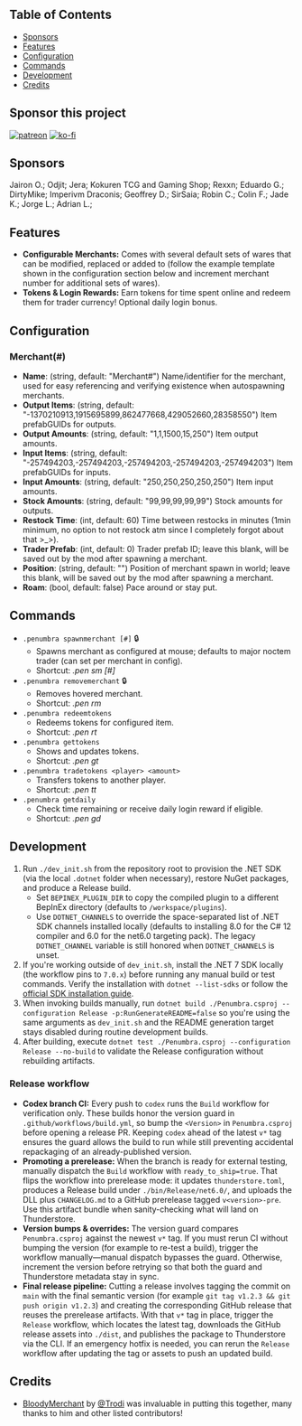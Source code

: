 ## Table of Contents

- [Sponsors](#sponsors)
- [Features](#features)
- [Configuration](#configuration)
- [Commands](#commands)
- [Development](#development)
- [Credits](#credits)

## Sponsor this project

[![patreon](https://i.imgur.com/u6aAqeL.png)](https://www.patreon.com/join/4865914)  [![ko-fi](https://ko-fi.com/img/githubbutton_sm.svg)](https://ko-fi.com/zfolmt)

## Sponsors

Jairon O.; Odjit; Jera; Kokuren TCG and Gaming Shop; Rexxn; Eduardo G.; DirtyMike; Imperivm Draconis; Geoffrey D.; SirSaia; Robin C.; Colin F.; Jade K.; Jorge L.; Adrian L.;

## Features

- **Configurable Merchants:** Comes with several default sets of wares that can be modified, replaced or added to (follow the example template shown in the configuration section below and increment merchant number for additional sets of wares).
- **Tokens & Login Rewards:** Earn tokens for time spent online and redeem them for trader currency! Optional daily login bonus.

## Configuration

### Merchant(#)
- **Name**: (string, default: "Merchant#")
  Name/identifier for the merchant, used for easy referencing and verifying existence when autospawning merchants.
- **Output Items**: (string, default: "-1370210913,1915695899,862477668,429052660,28358550")
  Item prefabGUIDs for outputs.
- **Output Amounts**: (string, default: "1,1,1500,15,250")
  Item output amounts.
- **Input Items**: (string, default: "-257494203,-257494203,-257494203,-257494203,-257494203")
  Item prefabGUIDs for inputs.
- **Input Amounts**: (string, default: "250,250,250,250,250")
  Item input amounts.
- **Stock Amounts**: (string, default: "99,99,99,99,99")
  Stock amounts for outputs.
- **Restock Time**: (int, default: 60)
  Time between restocks in minutes (1min minimum, no option to not restock atm since I completely forgot about that >_>).
- **Trader Prefab**: (int, default: 0)
  Trader prefab ID; leave this blank, will be saved out by the mod after spawning a merchant.
- **Position**: (string, default: "")
  Position of merchant spawn in world; leave this blank, will be saved out by the mod after spawning a merchant.
- **Roam**: (bool, default: false)
  Pace around or stay put.

## Commands
- `.penumbra spawnmerchant [#]` 🔒
  - Spawns merchant as configured at mouse; defaults to major noctem trader (can set per merchant in config).
  - Shortcut: *.pen sm [#]*
- `.penumbra removemerchant` 🔒
  - Removes hovered merchant.
  - Shortcut: *.pen rm*
- `.penumbra redeemtokens`
  - Redeems tokens for configured item.
  - Shortcut: *.pen rt*
- `.penumbra gettokens`
  - Shows and updates tokens.
  - Shortcut: *.pen gt*
- `.penumbra tradetokens <player> <amount>`
  - Transfers tokens to another player.
  - Shortcut: *.pen tt <player> <amount>*
- `.penumbra getdaily`
  - Check time remaining or receive daily login reward if eligible.
  - Shortcut: *.pen gd*

## Development

1. Run `./dev_init.sh` from the repository root to provision the .NET SDK (via the local `.dotnet` folder when necessary), restore NuGet packages, and produce a Release build.
   - Set `BEPINEX_PLUGIN_DIR` to copy the compiled plugin to a different BepInEx directory (defaults to `/workspace/plugins`).
   - Use `DOTNET_CHANNELS` to override the space-separated list of .NET SDK channels installed locally (defaults to installing 8.0 for the C# 12 compiler and 6.0 for the net6.0 targeting pack). The legacy `DOTNET_CHANNEL` variable is still honored when `DOTNET_CHANNELS` is unset.
2. If you're working outside of `dev_init.sh`, install the .NET 7 SDK locally (the workflow pins to `7.0.x`) before running any manual build or test commands. Verify the installation with `dotnet --list-sdks` or follow the [official SDK installation guide](https://learn.microsoft.com/dotnet/core/install/).
3. When invoking builds manually, run `dotnet build ./Penumbra.csproj --configuration Release -p:RunGenerateREADME=false` so you're using the same arguments as `dev_init.sh` and the README generation target stays disabled during routine development builds.
4. After building, execute `dotnet test ./Penumbra.csproj --configuration Release --no-build` to validate the Release configuration without rebuilding artifacts.

### Release workflow

- **Codex branch CI:** Every push to `codex` runs the `Build` workflow for verification only. These builds honor the version guard in `.github/workflows/build.yml`, so bump the `<Version>` in `Penumbra.csproj` before opening a release PR. Keeping `codex` ahead of the latest `v*` tag ensures the guard allows the build to run while still preventing accidental repackaging of an already-published version.
- **Promoting a prerelease:** When the branch is ready for external testing, manually dispatch the `Build` workflow with `ready_to_ship=true`. That flips the workflow into prerelease mode: it updates `thunderstore.toml`, produces a Release build under `./bin/Release/net6.0/`, and uploads the DLL plus `CHANGELOG.md` to a GitHub prerelease tagged `v<version>-pre`. Use this artifact bundle when sanity-checking what will land on Thunderstore.
- **Version bumps & overrides:** The version guard compares `Penumbra.csproj` against the newest `v*` tag. If you must rerun CI without bumping the version (for example to re-test a build), trigger the workflow manually—manual dispatch bypasses the guard. Otherwise, increment the version before retrying so that both the guard and Thunderstore metadata stay in sync.
- **Final release pipeline:** Cutting a release involves tagging the commit on `main` with the final semantic version (for example `git tag v1.2.3 && git push origin v1.2.3`) and creating the corresponding GitHub release that reuses the prerelease artifacts. With that `v*` tag in place, trigger the `Release` workflow, which locates the latest tag, downloads the GitHub release assets into `./dist`, and publishes the package to Thunderstore via the CLI. If an emergency hotfix is needed, you can rerun the `Release` workflow after updating the tag or assets to push an updated build.

## Credits

- [BloodyMerchant](https://github.com/oscarpedrero/BloodyMerchant) by [@Trodi](https://github.com/oscarpedrero) was invaluable in putting this together, many thanks to him and other listed contributors!
